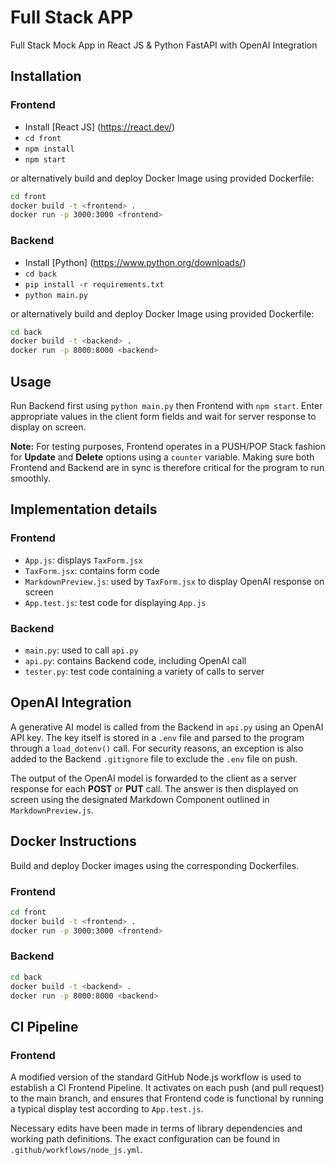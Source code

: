 # Full Stack APP
Full Stack Mock App in React JS & Python FastAPI with OpenAI Integration

## Installation
### Frontend
- Install [React JS] (https://react.dev/)
- `cd front`
- `npm install`
- `npm start`

or alternatively build and deploy Docker Image using provided Dockerfile:
```bash
cd front
docker build -t <frontend> .
docker run -p 3000:3000 <frontend>
```
### Backend
- Install [Python] (https://www.python.org/downloads/)
- `cd back`
- `pip install -r requirements.txt`
- `python main.py`

or alternatively build and deploy Docker Image using provided Dockerfile:
```bash
cd back
docker build -t <backend> .
docker run -p 8000:8000 <backend>
```
## Usage
Run Backend first using `python main.py` then Frontend with `npm start`. Enter appropriate values in the client form fields and wait for server response to display on screen.

**Note:** For testing purposes, Frontend operates in a PUSH/POP Stack fashion for **Update** and **Delete** options using a `counter` variable. Making sure both Frontend and Backend are in sync is therefore critical for the program to run smoothly.

## Implementation details
### Frontend
- `App.js`: displays `TaxForm.jsx`
- `TaxForm.jsx`: contains form code
- `MarkdownPreview.js`: used by `TaxForm.jsx` to display OpenAI response on screen
- `App.test.js`: test code for displaying `App.js`

### Backend
- `main.py`: used to call `api.py`
- `api.py`: contains Backend code, including OpenAI call
- `tester.py`: test code containing a variety of calls to server

## OpenAI Integration
A generative AI model is called from the Backend in `api.py` using an OpenAI API key. The key itself is stored in a `.env` file and parsed to the program through a `load_dotenv()` call. For security reasons, an exception is also added to the Backend `.gitignore` file to exclude the `.env` file on push.

The output of the OpenAI model is forwarded to the client as a server response for each **POST** or **PUT** call. The answer is then displayed on screen using the designated Markdown Component outlined in `MarkdownPreview.js`.

## Docker Instructions
Build and deploy Docker images using the corresponding Dockerfiles.

### Frontend
```bash
cd front
docker build -t <frontend> .
docker run -p 3000:3000 <frontend>
```
### Backend
```bash
cd back
docker build -t <backend> .
docker run -p 8000:8000 <backend>
```

## CI Pipeline
### Frontend
A modified version of the standard GitHub Node.js workflow is used to establish a CI Frontend Pipeline. It activates on each push (and pull request) to the main branch, and ensures that Frontend code is functional by running a typical display test according to `App.test.js`. 

Necessary edits have been made in terms of library dependencies and working path definitions. The exact configuration can be found in `.github/workflows/node_js.yml`.
